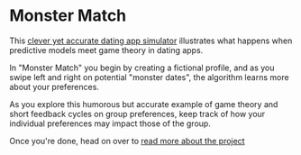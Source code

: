# Monster Match

This [clever yet accurate dating app simulator](https://d2v2m3z6005g8q.cloudfront.net/) illustrates what happens when predictive models meet game theory in dating apps.

In "Monster Match" you begin by creating a fictional profile, and as you swipe left and right on potential "monster dates", the algorithm learns more about your preferences. 

As you explore this humorous but accurate example of game theory and short feedback cycles on group preferences, keep track of how your individual preferences may impact those of the group. 

Once you're done, head on over to [read more about the project](https://monstermatch.hiddenswitch.com/what-you-learned)
